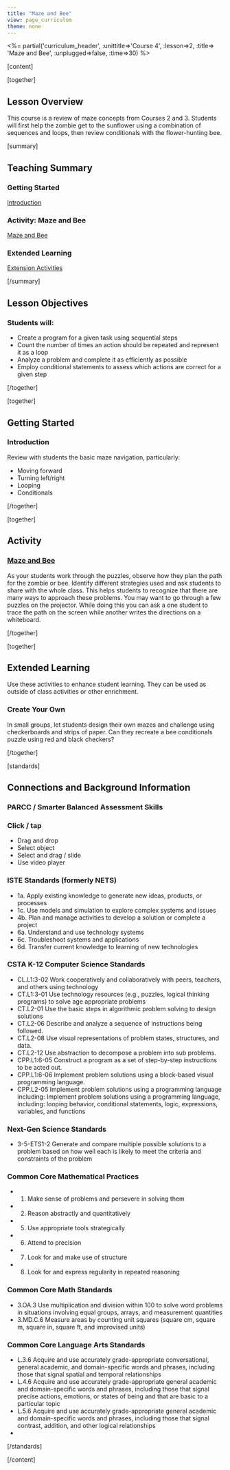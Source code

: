 ```yaml
---
title: "Maze and Bee"
view: page_curriculum
theme: none
---
```


<%= partial('curriculum_header', :unittitle=>'Course 4', :lesson=>2, :title=> 'Maze and Bee', :unplugged=>false, :time=>30) %>

[content]

[together]

## Lesson Overview 
This course is a review of maze concepts from Courses 2 and 3. Students will first help the zombie get to the sunflower using a combination of sequences and loops, then review conditionals with the flower-hunting bee.

[summary]

## Teaching Summary
### **Getting Started**

[Introduction](#GetStarted) <br/>

### **Activity: Maze and Bee**

[Maze and Bee](#Activity)

### **Extended Learning**

[Extension Activities](#Extended)


[/summary]

## Lesson Objectives 
### Students will:

- Create a program for a given task using sequential steps
- Count the number of times an action should be repeated and represent it as a loop
- Analyze a problem and complete it as efficiently as possible
- Employ conditional statements to assess which actions are correct for a given step

[/together]

[together]

## Getting Started

### <a name="GetStarted"></a> Introduction
Review with students the basic maze navigation, particularly:

- Moving forward
- Turning left/right
- Looping
- Conditionals

[/together]

[together]

## Activity
### <a name="Activity"></a> [Maze and Bee](http://learn.code.org/s/course4/stage/2/puzzle/1)

As your students work through the puzzles, observe how they plan the path for the zombie or bee. Identify different strategies used and ask students to share with the whole class. This helps students to recognize that there are many ways to approach these problems.
You may want to go through a few puzzles on the projector. While doing this you can ask a one student to trace the path on the screen while another writes the directions on a whiteboard.


[/together]


<!--(this is left in here as an example of how to include an image in Markdown)
![](binaryphoto.png) -->


[together]

## Extended Learning 
<a name="Extended"></a>Use these activities to enhance student learning. They can be used as outside of class activities or other enrichment.

### Create Your Own

In small groups, let students design their own mazes and challenge using checkerboards and strips of paper.  Can they recreate a bee conditionals puzzle using red and black checkers?

[/together]

[standards]

## Connections and Background Information

### PARCC / Smarter Balanced Assessment Skills

### Click / tap

- Drag and drop
- Select object
- Select and drag / slide
- Use video player

### ISTE Standards (formerly NETS)

- 1a. Apply existing knowledge to generate new ideas, products, or processes
- 1c. Use models and simulation to explore complex systems and issues
- 4b. Plan and manage activities to develop a solution or complete a project
- 6a. Understand and use technology systems
- 6c. Troubleshoot systems and applications
- 6d. Transfer current knowledge to learning of new technologies

### CSTA K-12 Computer Science Standards

- CL.L1:3-02 Work cooperatively and collaboratively with peers, teachers, and others using technology
- CT.L1:3-01 Use technology resources (e.g., puzzles, logical thinking programs) to solve age appropriate problems
- CT.L2-01 Use the basic steps in algorithmic problem solving to design solutions
- CT.L2-06 Describe and analyze a sequence of instructions being followed.
- CT.L2-08 Use visual representations of problem states, structures, and data.
- CT.L2-12 Use abstraction to decompose a problem into sub problems.
- CPP.L1:6-05 Construct a program as a set of step-by-step instructions to be acted out.
- CPP.L1:6-06 Implement problem solutions using a block-based visual programming language.
- CPP.L2-05 Implement problem solutions using a programming language including: Implement problem solutions using a programming language, including: looping behavior, conditional statements, logic, expressions, variables, and functions

### Next-Gen Science Standards

- 3-5-ETS1-2 Generate and compare multiple possible solutions to a problem based on how well each is likely to meet the criteria and constraints of the problem

### Common Core Mathematical Practices

- 1. Make sense of problems and persevere in solving them
- 2. Reason abstractly and quantitatively
- 5. Use appropriate tools strategically
- 6. Attend to precision
- 7. Look for and make use of structure
- 8. Look for and express regularity in repeated reasoning

### Common Core Math Standards

- 3.OA.3 Use multiplication and division within 100 to solve word problems in situations involving equal groups, arrays, and measurement quantities
- 3.MD.C.6 Measure areas by counting unit squares (square cm, square m, square in, square ft, and improvised units)

### Common Core Language Arts Standards

- L.3.6 Acquire and use accurately grade-appropriate conversational, general academic, and domain-specific words and phrases, including those that signal spatial and temporal relationships
- L.4.6 Acquire and use accurately grade-appropriate general academic and domain-specific words and phrases, including those that signal precise actions, emotions, or states of being and that are basic to a particular topic
- L.5.6 Acquire and use accurately grade-appropriate general academic and domain-specific words and phrases, including those that signal contrast, addition, and other logical relationships
- 

[/standards]

[/content]

<link rel="stylesheet" type="text/css" href="../docs/morestyle.css"/>
